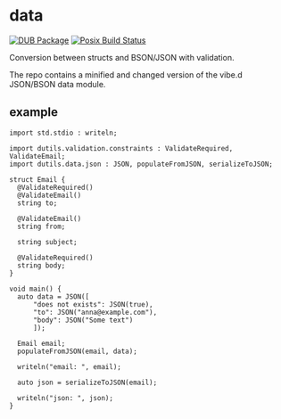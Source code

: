 # data

[![DUB Package](https://img.shields.io/dub/v/dutils-data.svg)](https://code.dlang.org/packages/dutils-data)
[![Posix Build Status](https://travis-ci.org/d-utils/data.svg?branch=master)](https://travis-ci.org/d-utils/data)

Conversion between structs and BSON/JSON with validation.

The repo contains a minified and changed version of the vibe.d JSON/BSON data module.

## example

    import std.stdio : writeln;

    import dutils.validation.constraints : ValidateRequired, ValidateEmail;
    import dutils.data.json : JSON, populateFromJSON, serializeToJSON;

    struct Email {
      @ValidateRequired()
      @ValidateEmail()
      string to;

      @ValidateEmail()
      string from;

      string subject;

      @ValidateRequired()
      string body;
    }

    void main() {
      auto data = JSON([
          "does not exists": JSON(true),
          "to": JSON("anna@example.com"),
          "body": JSON("Some text")
          ]);

      Email email;
      populateFromJSON(email, data);

      writeln("email: ", email);

      auto json = serializeToJSON(email);

      writeln("json: ", json);
    }
